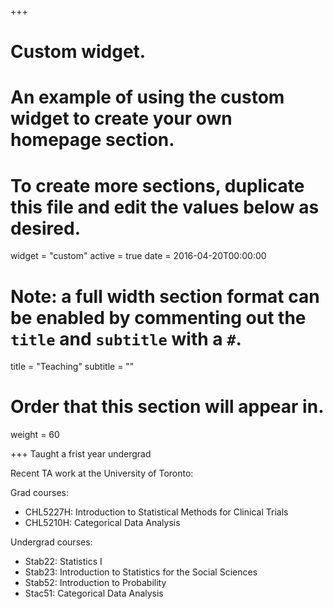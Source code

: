 +++
# Custom widget.
# An example of using the custom widget to create your own homepage section.
# To create more sections, duplicate this file and edit the values below as desired.
widget = "custom"
active = true
date = 2016-04-20T00:00:00

# Note: a full width section format can be enabled by commenting out the `title` and `subtitle` with a `#`.
title = "Teaching"
subtitle = ""

# Order that this section will appear in.
weight = 60

+++
Taught a frist year undergrad 

Recent TA work at the University of Toronto:

Grad courses:

- CHL5227H: Introduction to Statistical Methods for Clinical Trials
- CHL5210H: Categorical Data Analysis

Undergrad courses:

- Stab22: Statistics I
- Stab23: Introduction to Statistics for the Social Sciences
- Stab52: Introduction to Probability
- Stac51: Categorical Data Analysis